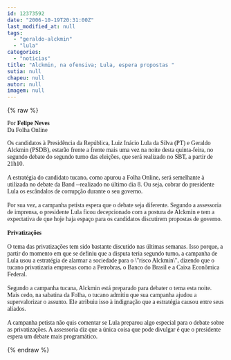 ```yaml
---
id: 12373592
date: "2006-10-19T20:31:00Z"
last_modified_at: null
tags:
  - "geraldo-alckmin"
  - "lula"
categories:
  - "noticias"
title: "Alckmin, na ofensiva; Lula, espera propostas "
sutia: null
chapeu: null
autor: null
imagem: null
---
```

{% raw %}
<p><P><FONT face=Verdana>Por <STRONG>Felipe Neves<BR></STRONG>Da Folha Online</FONT></P></p>
<p><P><FONT face=Verdana>Os candidatos à Presidência da República, Luiz Inácio Lula da Silva (PT) e Geraldo Alckmin (PSDB), estarão frente a frente mais uma vez na noite desta quinta-feira, no segundo debate do segundo turno das eleições, que será realizado no SBT, a partir de 21h10.<BR><BR>A estratégia do candidato tucano, como apurou a Folha Online, será semelhante à utilizada no debate da Band --realizado no último dia 8. Ou seja, cobrar do presidente Lula os escândalos de corrupção durante o seu governo.<BR><BR>Por sua vez, a campanha petista espera que o debate seja diferente. Segundo a assessoria de imprensa, o presidente Lula ficou decepcionado com a postura de Alckmin e tem a expectativa de que hoje haja espaço para os candidatos discutirem propostas de governo.<BR><BR><B>Privatizações</B><BR><BR>O tema das privatizações tem sido bastante discutido nas últimas semanas. Isso porque, a partir do momento em que se definiu que a disputa teria segundo turno, a campanha de Lula usou a estratégia de alarmar a sociedade para o \"risco Alckmin\", dizendo que o tucano privatizaria empresas como a Petrobras, o Banco do Brasil e a Caixa Econômica Federal.<BR><BR>Segundo a campanha tucana, Alckmin está preparado para debater o tema esta noite. Mais cedo, na sabatina da Folha, o tucano admitiu que sua campanha ajudou a supervalorizar o assunto. Ele atribuiu isso à indignação que a estratégia causou entre seus aliados.<BR><BR>A campanha petista não quis comentar se Lula preparou algo especial para o debate sobre as privatizações. A assessoria diz que a única coisa que pode divulgar é que o presidente espera um debate mais programático.</FONT><BR></P> </p>
{% endraw %}